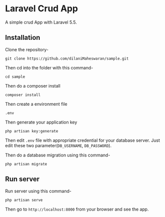 # Laravel Crud App

A simple crud App with Laravel 5.5.

## Installation

Clone the repository-
```
git clone https://github.com/dilaniMaheswaran/sample.git
```

Then cd into the folder with this command-
```
cd sample
```

Then do a composer install
```
composer install
```

Then create a environment file
```
.env
```

Then generate your application key
```
php artisan key:generate
```

Then edit `.env` file with appropriate credential for your database server. Just edit these two parameter(`DB_USERNAME`, `DB_PASSWORD`).

Then do a database migration using this command-
```
php artisan migrate
```

## Run server

Run server using this command-
```
php artisan serve
```

Then go to `http://localhost:8000` from your browser and see the app.